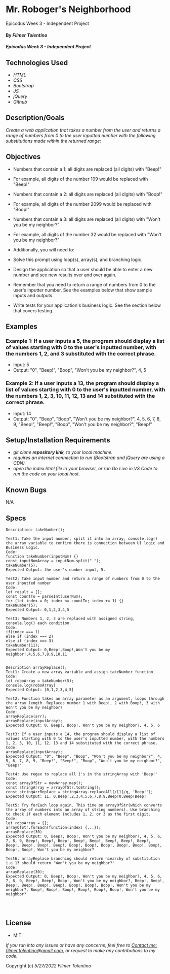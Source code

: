 # Mr. Roboger's Neighborhood
Epicodus Week 3 - Independent Project

#### By _**Filmer Tolentino**_

#### _Epicodus Week 3 - Independent Project_

## Technologies Used

* _HTML_
* _CSS_
* _Bootstrap_
* _JS_
* _jQuery_
* _Github_

## Description/Goals

_Create a web application that takes a number from the user and returns a range of numbers from 0 to the user inputted number with the following substitutions made within the returned range:_


## Objectives

* Numbers that contain a 1: all digits are replaced (all digits) with "Beep!"
* For example, all digits of the number 109 would be replaced with "Beep!"
* Numbers that contain a 2: all digits are replaced (all digits) with "Boop!"
* For example, all digits of the number 2099 would be replaced with "Boop!"
* Numbers that contain a 3: all digits are replaced (all digits) with "Won't you be my neighbor?"
* For example, all digits of the number 32 would be replaced with "Won't you be my neighbor?"
* Additionally, you will need to:

* Solve this prompt using loop(s), array(s), and branching logic.
* Design the application so that a user should be able to enter a new number and see new results over and over again.
* Remember that you need to return a range of numbers from 0 to the user's inputter number. See the examples below that show sample inputs and outputs.
* Write tests for your application's business logic. See the section below that covers testing.

## Examples

### Example 1: If a user inputs a 5, the program should display a list of values starting with 0 to the user's inputted number, with the numbers 1, 2, and 3 substituted with the correct phrase.

* Input: 5
* Output: "0", "Beep!", "Boop", "Won't you be my neighbor?", 4, 5

### Example 2: If a user inputs a 13, the program should display a list of values starting with 0 to the user's inputted number, with the numbers 1, 2, 3, 10, 11, 12, 13 and 14 substituted with the correct phrase.

* Input: 14
* Output: "0", "Beep", "Boop", "Won't you be my neighbor?", 4, 5, 6, 7, 8, 9, "Beep!", "Beep!", "Boop", "Won't you be my neighbor?", "Beep!"

## Setup/Installation Requirements

* _git clone **repository link**, to your local machine._
* _requires an internet connection to run (Bootstrap and jQuery are using a CDN)_
* _open the index.html file in your browser, or run Go Live in VS Code to run the code on your local host._

## Known Bugs
N/A

## Specs

```
Description: takeNumber();

Test1: Take the input number, split it into an array, console.log() the array variable to confirm there is connection between UI logic and Business Logic.
Code:
function takeNumber(inputNum) {}
const inputNumArray = inputNum.split(" ");
takeNumber(5);
Expected Output: the user's number input, 5.

Test2: Take input number and return a range of numbers from 0 to the user inputted number
Code:
let result = [];
const countTo = parseInt(userNum);
for (let index = 0; index <= countTo; index += 1) {}
takeNumber(5);
Expected Output: 0,1,2,3,4,5

Test3: Numbers 1, 2, 3 are replaced with assigned string, console.log() each condition
Code:
if(index === 1)
else if (index === 2)
else if (index === 3) 
takeNumber(11);
Expected Output: 0,Beep!,Boop!,Won't you be my neighbor!,4,5,6,7,8,9,10,11


Description arrayReplace();
Test1: Create a new array variable and assign takeNumber function
Code:
let roboArray = takeNumber(5);
console.log(roboArray)
Expected Output: [0,1,2,3,4,5]

Test2: Function takes an array parameter as an argument, loops through the array length. Replaces number 1 with Beep!, 2 with Boop!, 3 with Won't you be my neighbor?
Code:
arrayReplace(arr);
arrayReplace(inputArray);
Expected Output: 0, Beep!, Boop!, Won't you be my neighbor?, 4, 5, 6

Test3: If a user inputs a 14, the program should display a list of values starting with 0 to the user's inputted number, with the numbers 1, 2, 3, 10, 11, 12, 13 and 14 substituted with the correct phrase.
Code:
arrayReplace(inputArray);
Expected Output: "0", "Beep", "Boop", "Won't you be my neighbor?", 4, 5, 6, 7, 8, 9, "Beep!", "Beep!", "Boop", "Won't you be my neighbor?", "Beep!"

Test4: Use regex to replace all 1's in the stringArray with 'Beep!'
Code:
const arrayOfStr = newArray.map();
const stringArray = arrayOfStr.toString();
const stringArrReplace = stringArray.replaceAll(/[1]/g, 'Beep!');
Expected Output: 11, 0,Beep!,2,3,4,5,6,7,8,9,Beep!0,Beep!Beep!

Test5: Try forEach loop again. This time on arrayOfStr(which converts the array of numbers into an array of string numbers). Use branching to check if each element includes 1, 2, or 3 as the first digit.
Code:
let roboArray = [];
arrayOfStr.forEach(function(index) {...});
arrayReplace(30)
Expected Output: 0, Beep!, Boop!, Won't you be my neighbor?, 4, 5, 6, 7, 8, 9, Beep!, Beep!, Beep!, Beep!, Beep!, Beep!, Beep!, Beep!, Beep!, Beep!, Boop!, Beep!, Boop!, Boop!, Boop!, Boop!, Boop!, Boop!, Boop!, Boop!, Won't you be my neighbor?

Test6: arrayReplace branching should return hiearchy of substitution i.e 13 should return 'Won't you be my neighbor?'
Code:
arrayReplace(30);
Expected Output: 0, Beep!, Boop!, Won't you be my neighbor?, 4, 5, 6, 7, 8, 9, Beep!, Beep!, Boop!, Won't you be my neighbor?, Beep!, Beep!, Beep!, Beep!, Beep!, Beep!, Boop!, Boop!, Boop!, Won't you be my neighbor?, Boop!, Boop!, Boop!, Boop!, Boop!, Boop!, Won't you be my neighbor?




```

## License
* MIT

_If you run into any issues or have any concerns, feel free to [Contact me: filmer.tolentino@gmail.com](mailto:filmer.tolentino@gmail.com), or request to make any contributions to my code._ 

Copyright (c) _5/27/2022_ _Filmer Tolentino_
